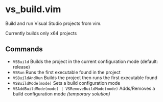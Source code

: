 # vs_build.vim
Build and run Visual Studio projects from vim.

Currently builds only x64 projects

## Commands
* `VSBuild` Builds the project in the current configuration mode (default: release)
* `VSRun` Runs the first executable found in the project
* `VSBuildAndRun` Builds the project then runs the first executable found
* `VSBuildMode(mode)` Sets a build configuration mode
* `VSAddBuildMode(mode) | VSRemoveBuildMode(mode)` Adds/Removes a build configuration mode <em>(temporary solution)</em>
